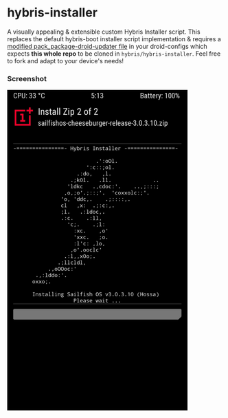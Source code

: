 # hybris-installer
A visually appealing & extensible custom Hybris Installer script. This replaces the default hybris-boot installer script implementation & requires a [modified pack_package-droid-updater file](https://git.io/fjMQe) in your droid-configs which expects **this whole repo** to be cloned in `hybris/hybris-installer`. Feel free to fork and adapt to your device's needs!

### Screenshot

![Hybris Installer TWRP](screenshots/hybris-installer-twrp.png "Hybris Installer in action | TWRP")
